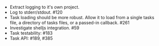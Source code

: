 * Extract logging to it's own project.
* Log to stderr/stdout. #120
* Task loading should be more robust.  Allow it to load from a single tasks file, a directory of tasks files, or a passed-in callback. #261
* Investigate shelljs integration. #59
* Task testability: #183
* Task API: #189, #385